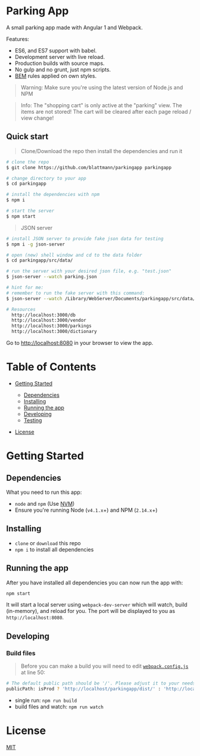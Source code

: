 # Parking App

A small parking app made with Angular 1 and Webpack.

Features:

- ES6, and ES7 support with babel.
- Development server with live reload.
- Production builds with source maps.
- No gulp and no grunt, just npm scripts.
- [BEM](http://getbem.com/) rules applied on own styles.

> Warning: Make sure you're using the latest version of Node.js and NPM

> Info: The "shopping cart" is only active at the "parking" view. The items are not stored! The cart will be cleared after each page reload / view change!

## Quick start

> Clone/Download the repo then install the dependencies and run it

```bash
# clone the repo
$ git clone https://github.com/blattmann/parkingapp parkingapp

# change directory to your app
$ cd parkingapp

# install the dependencies with npm
$ npm i

# start the server
$ npm start
```

> JSON server

```bash
# install JSON server to provide fake json data for testing
$ npm i -g json-server

# open (new) shell window and cd to the data folder
$ cd parkingapp/src/data/

# run the server with your desired json file, e.g. "test.json"
$ json-server --watch parking.json

# hint for me:
# remember to run the fake server with this command:
$ json-server --watch /Library/WebServer/Documents/parkingapp/src/data/parking.json

# Resources
  http://localhost:3000/db
  http://localhost:3000/vendor
  http://localhost:3000/parkings
  http://localhost:3000/dictionary
```

Go to <http://localhost:8080> in your browser to view the app.

# Table of Contents

- [Getting Started](#getting-started)

  - [Dependencies](#dependencies)
  - [Installing](#installing)
  - [Running the app](#running-the-app)
  - [Developing](#developing)
  - [Testing](#testing)

- [License](#license)

# Getting Started

## Dependencies

What you need to run this app:

- `node` and `npm` (Use [NVM](https://github.com/creationix/nvm))
- Ensure you're running Node (`v4.1.x`+) and NPM (`2.14.x`+)

## Installing

- `clone` or `download` this repo
- `npm i` to install all dependencies

## Running the app

After you have installed all dependencies you can now run the app with:

```bash
npm start
```

It will start a local server using `webpack-dev-server` which will watch, build (in-memory), and reload for you. The port will be displayed to you as `http://localhost:8080`.

## Developing

### Build files

> Before you can make a build you will need to edit [`webpack.config.js`](webpack.config.js) at line 50:

```bash
# The default public path should be '/'. Please adjust it to your needs!
publicPath: isProd ? 'http://localhost/parkingapp/dist/' : 'http://localhost:8080/',
```

- single run: `npm run build`
- build files and watch: `npm run watch`

# License

[MIT](/LICENSE)
